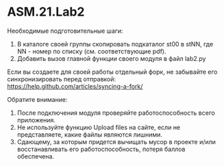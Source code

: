 # ASM.21.Lab2

Необходимые подготовительные шаги:

1. В каталоге своей группы скопировать подкаталог st00 в stNN, где NN - номер по списку (см. соответствующие pdf).
2. Добавить вызов главной функции своего модуля в файл lab2.py

Если вы создаете для своей работы отдельный форк, не забывайте его синхронизировать перед отправкой:
https://help.github.com/articles/syncing-a-fork/

Обратите внимание: 

1. После подключения модуля проверяйте работоспособность всего приложения.
2. Не используйте функцию Upload files на сайте, если не представляете, какие файлы являются лишними.
3. Сдающему, за которым придется вычищать мусор в проекте и/или восстанавливать его работоспособность, потеря баллов обеспечена.
